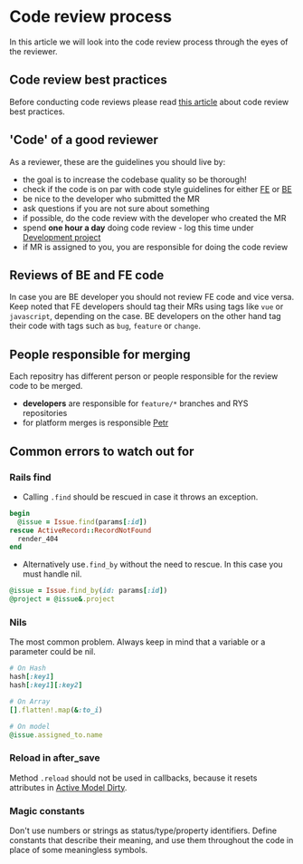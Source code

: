 # Code review process
In this article we will look into the code review process through the eyes of the reviewer.

## Code review best practices
Before conducting code reviews please read [this article](https://blog.palantir.com/code-review-best-practices-19e02780015f) about code review best practices.

## 'Code' of a good reviewer
As a reviewer, these are the guidelines you should live by:
- the goal is to increase the codebase quality so be thorough!
- check if the code is on par with code style guidelines for either [FE]() or [BE]()
- be nice to the developer who submitted the MR
- ask questions if you are not sure about something
- if possible, do the code review with the developer who created the MR
- spend **one hour a day** doing code review - log this time under [Development project](https://es.easyproject.com/projects/lwc/)
- if MR is assigned to you, you are responsible for doing the code review

## Reviews of BE and FE code
In case you are BE developer you should not review FE code and vice versa.
Keep noted that FE developers should tag their MRs using tags like `vue` or `javascript`, depending on the case.
BE developers on the other hand tag their code with tags such as `bug`, `feature` or `change`.

## People responsible for merging
Each repositry has different person or people responsible for the review code to be merged.
- **developers** are responsible for `feature/*` branches and RYS repositories
- for platform merges is responsible [Petr](https://git.easy.cz/petr)

## Common errors to watch out for
### Rails find

- Calling `.find` should be rescued in case it throws an exception.

```ruby
begin
  @issue = Issue.find(params[:id])
rescue ActiveRecord::RecordNotFound
  render_404
end
```

- Alternatively use`.find_by` without the need to rescue. In this case you must handle nil.

```ruby
@issue = Issue.find_by(id: params[:id])
@project = @issue&.project
```

### Nils

The most common problem. Always keep in mind that a variable or a parameter could be nil.

```ruby
# On Hash
hash[:key1]
hash[:key1][:key2]

# On Array
[].flatten!.map(&:to_i)

# On model
@issue.assigned_to.name
```

### Reload in after_save

Method `.reload` should not be used in callbacks, because it resets attributes in [Active Model Dirty](http://api.rubyonrails.org/classes/ActiveModel/Dirty.html).

### Magic constants

Don't use numbers or strings as status/type/property identifiers. Define constants that describe their meaning, and use them throughout the code in place of some meaningless symbols.